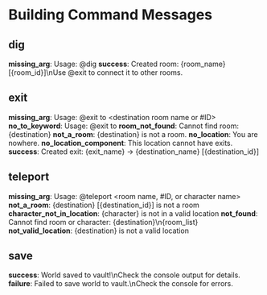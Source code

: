 # Building Command Messages

## dig
**missing_arg**: Usage: @dig <room name>
**success**: Created room: {room_name} [{room_id}]\nUse @exit to connect it to other rooms.

## exit
**missing_arg**: Usage: @exit <exit name> to <destination room name or #ID>
**no_to_keyword**: Usage: @exit <exit name> to <destination>
**room_not_found**: Cannot find room: {destination}
**not_a_room**: {destination} is not a room.
**no_location**: You are nowhere.
**no_location_component**: This location cannot have exits.
**success**: Created exit: {exit_name} → {destination_name} [{destination_id}]

## teleport
**missing_arg**: Usage: @teleport <room name, #ID, or character name>
**not_a_room**: {destination} [{destination_id}] is not a room
**character_not_in_location**: {character} is not in a valid location
**not_found**: Cannot find room or character: {destination}\n{room_list}
**not_valid_location**: {destination} is not a valid location

## save
**success**: World saved to vault!\nCheck the console output for details.
**failure**: Failed to save world to vault.\nCheck the console for errors.
